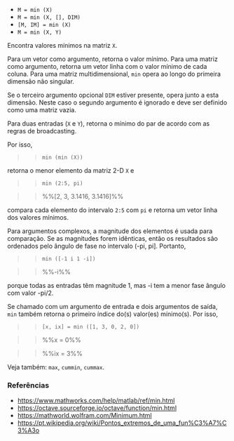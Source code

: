* `M = min (X)`
* `M = min (X, [], DIM)`
* `[M, IM] = min (X)`
* `M = min (X, Y)`

Encontra valores mínimos na matriz `X`.

Para um vetor como argumento, retorna o valor mínimo. Para uma matriz como
argumento, retorna um vetor linha com o valor mínimo de cada
coluna. Para uma matriz multidimensional, `min` opera ao longo do
primeira dimensão não singular.

Se o terceiro argumento opcional `DIM` estiver presente, opera junto a
esta dimensão. Neste caso o segundo argumento é ignorado e
deve ser definido como uma matriz vazia.

Para duas entradas (`X` e `Y`), retorna o mínimo do par de acordo com
as regras de broadcasting.

Por isso,

>> `min (min (X))`

retorna o menor elemento da matriz 2-D `X` e

>> `min (2:5, pi)`

>> %%[2, 3, 3.1416, 3.1416]%%

compara cada elemento do intervalo `2:5` com `pi` e retorna um
vetor linha dos valores mínimos.

Para argumentos complexos, a magnitude dos elementos é usada para
comparação. Se as magnitudes forem idênticas, então os resultados são
ordenados pelo ângulo de fase no intervalo (-pi, pi]. Portanto,

>> `min ([-1 i 1 -i])`

>> %%-i%%

porque todas as entradas têm magnitude 1, mas -i tem a menor fase
ângulo com valor -pi/2.

Se chamado com um argumento de entrada e dois argumentos de saída, `min` também
retorna o primeiro índice do(s) valor(es) mínimo(s). Por isso,

>> `[x, ix] = min ([1, 3, 0, 2, 0])`

>> %%x = 0%%

>> %%ix = 3%%

Veja também: `max`, `cummin`, `cummax`.

### Referências

* https://www.mathworks.com/help/matlab/ref/min.html
* https://octave.sourceforge.io/octave/function/min.html
* https://mathworld.wolfram.com/Minimum.html
* https://pt.wikipedia.org/wiki/Pontos_extremos_de_uma_fun%C3%A7%C3%A3o
